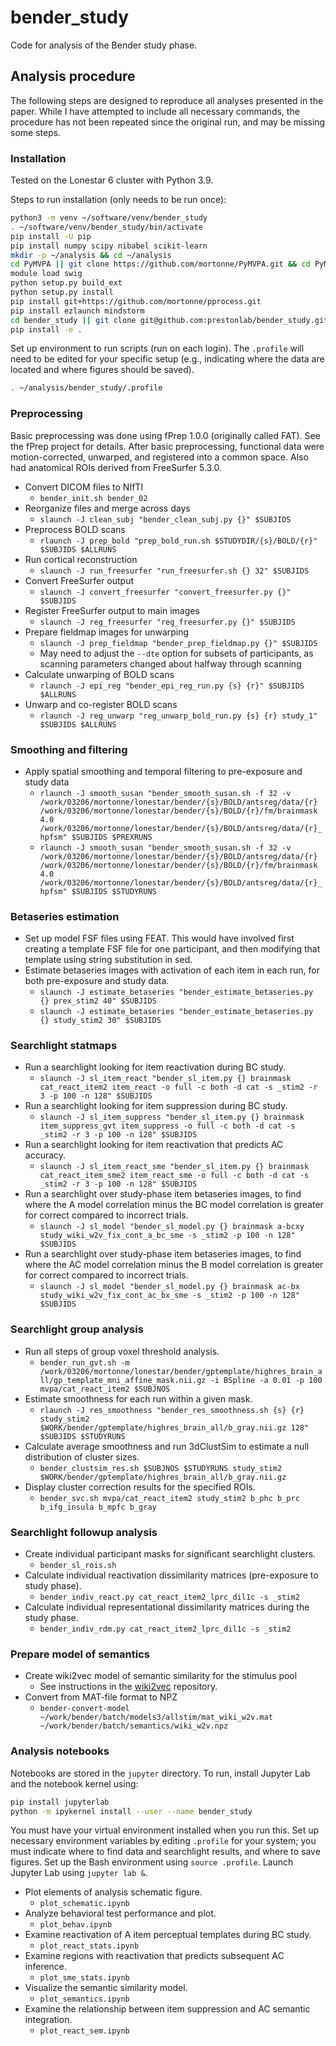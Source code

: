 # bender_study
Code for analysis of the Bender study phase.

## Analysis procedure

The following steps are designed to reproduce all analyses presented in the paper. 
While I have attempted to include all necessary commands, the procedure has not been repeated since the original run, and may be missing some steps. 

### Installation

Tested on the Lonestar 6 cluster with Python 3.9.

Steps to run installation (only needs to be run once):

```bash
python3 -m venv ~/software/venv/bender_study
. ~/software/venv/bender_study/bin/activate
pip install -U pip
pip install numpy scipy nibabel scikit-learn
mkdir -p ~/analysis && cd ~/analysis
cd PyMVPA || git clone https://github.com/mortonne/PyMVPA.git && cd PyMVPA
module load swig
python setup.py build_ext
python setup.py install
pip install git+https://github.com/mortonne/pprocess.git
pip install ezlaunch mindstorm
cd bender_study || git clone git@github.com:prestonlab/bender_study.git && cd bender_study
pip install -e .
```

Set up environment to run scripts (run on each login). The `.profile` will need to be edited for your specific setup (e.g., indicating where the data are located and where figures should be saved).

```bash
. ~/analysis/bender_study/.profile
```

### Preprocessing

Basic preprocessing was done using fPrep 1.0.0 (originally called FAT). See the fPrep project for details. After basic preprocessing, functional data were motion-corrected, unwarped, and registered into a common space. Also had anatomical ROIs derived from FreeSurfer 5.3.0.

* Convert DICOM files to NIfTI
  * `bender_init.sh bender_02`
* Reorganize files and merge across days
  * `slaunch -J clean_subj "bender_clean_subj.py {}" $SUBJIDS`
* Preprocess BOLD scans
  * `rlaunch -J prep_bold "prep_bold_run.sh $STUDYDIR/{s}/BOLD/{r}" $SUBJIDS $ALLRUNS` 
* Run cortical reconstruction
  * `slaunch -J run_freesurfer "run_freesurfer.sh {} 32" $SUBJIDS` 
* Convert FreeSurfer output
  * `slaunch -J convert_freesurfer "convert_freesurfer.py {}" $SUBJIDS`
* Register FreeSurfer output to main images
  * `slaunch -J reg_freesurfer "reg_freesurfer.py {}" $SUBJIDS`
* Prepare fieldmap images for unwarping
  * `slaunch -J prep_fieldmap "bender_prep_fieldmap.py {}" $SUBJIDS`
  * May need to adjust the `--dte` option for subsets of participants, as scanning parameters changed about halfway through scanning
* Calculate unwarping of BOLD scans
  * `rlaunch -J epi_reg "bender_epi_reg_run.py {s} {r}" $SUBJIDS $ALLRUNS` 
* Unwarp and co-register BOLD scans
  * `rlaunch -J reg_unwarp "reg_unwarp_bold_run.py {s} {r} study_1" $SUBJIDS $ALLRUNS` 
  
### Smoothing and filtering

* Apply spatial smoothing and temporal filtering to pre-exposure and study data
  * `rlaunch -J smooth_susan "bender_smooth_susan.sh -f 32 -v /work/03206/mortonne/lonestar/bender/{s}/BOLD/antsreg/data/{r} /work/03206/mortonne/lonestar/bender/{s}/BOLD/{r}/fm/brainmask 4.0 /work/03206/mortonne/lonestar/bender/{s}/BOLD/antsreg/data/{r}_hpfsm" $SUBJIDS $PREXRUNS`
  * `rlaunch -J smooth_susan "bender_smooth_susan.sh -f 32 -v /work/03206/mortonne/lonestar/bender/{s}/BOLD/antsreg/data/{r} /work/03206/mortonne/lonestar/bender/{s}/BOLD/{r}/fm/brainmask 4.0 /work/03206/mortonne/lonestar/bender/{s}/BOLD/antsreg/data/{r}_hpfsm" $SUBJIDS $STUDYRUNS`

### Betaseries estimation

* Set up model FSF files using FEAT. This would have involved first creating a template FSF file for one participant, and then modifying that template using string substitution in sed.
* Estimate betaseries images with activation of each item in each run, for both pre-exposure and study data.
  * `slaunch -J estimate_betaseries "bender_estimate_betaseries.py {} prex_stim2 40" $SUBJIDS`
  * `slaunch -J estimate_betaseries "bender_estimate_betaseries.py {} study_stim2 30" $SUBJIDS`

### Searchlight statmaps
* Run a searchlight looking for item reactivation during BC study. 
  * `slaunch -J sl_item_react "bender_sl_item.py {} brainmask cat_react_item2 item_react -o full -c both -d cat -s _stim2 -r 3 -p 100 -n 128" $SUBJIDS`
* Run a searchlight looking for item suppression during BC study. 
  * `slaunch -J sl_item_suppress "bender_sl_item.py {} brainmask item_suppress_gvt item_suppress -o full -c both -d cat -s _stim2 -r 3 -p 100 -n 128" $SUBJIDS`
* Run a searchlight looking for item reactivation that predicts AC accuracy.
  * `slaunch -J sl_item_react_sme "bender_sl_item.py {} brainmask cat_react_item_sme2 item_react_sme -o full -c both -d cat -s _stim2 -r 3 -p 100 -n 128" $SUBJIDS`
* Run a searchlight over study-phase item betaseries images, to find where the A model correlation minus the BC model correlation is greater for correct compared to incorrect trials. 
  * `slaunch -J sl_model "bender_sl_model.py {} brainmask a-bcxy study_wiki_w2v_fix_cont_a_bc_sme -s _stim2 -p 100 -n 128" $SUBJIDS`
* Run a searchlight over study-phase item betaseries images, to find where the AC model correlation minus the B model correlation is greater for correct compared to incorrect trials.
  * `slaunch -J sl_model "bender_sl_model.py {} brainmask ac-bx study_wiki_w2v_fix_cont_ac_bx_sme -s _stim2 -p 100 -n 128" $SUBJIDS`

### Searchlight group analysis

* Run all steps of group voxel threshold analysis.
  * `bender_run_gvt.sh -m /work/03206/mortonne/lonestar/bender/gptemplate/highres_brain_all/gp_template_mni_affine_mask.nii.gz -i BSpline -a 0.01 -p 100 mvpa/cat_react_item2 $SUBJNOS`
* Estimate smoothness for each run within a given mask.
  * `rlaunch -J res_smoothness "bender_res_smoothness.sh {s} {r} study_stim2 $WORK/bender/gptemplate/highres_brain_all/b_gray.nii.gz 128" $SUBJIDS $STUDYRUNS`
* Calculate average smoothness and run 3dClustSim to estimate a null distribution of cluster sizes. 
  * `bender_clustsim_res.sh $SUBJNOS $STUDYRUNS study_stim2 $WORK/bender/gptemplate/highres_brain_all/b_gray.nii.gz`
* Display cluster correction results for the specified ROIs. 
  * `bender_svc.sh mvpa/cat_react_item2 study_stim2 b_phc b_prc b_ifg_insula b_mpfc b_gray`

### Searchlight followup analysis

* Create individual participant masks for significant searchlight clusters.
  * `bender_sl_rois.sh`
* Calculate individual reactivation dissimilarity matrices (pre-exposure to study phase).
  * `bender_indiv_react.py cat_react_item2_lprc_dil1c -s _stim2`
* Calculate individual representational dissimilarity matrices during the study phase.
  * `bender_indiv_rdm.py cat_react_item2_lprc_dil1c -s _stim2`

### Prepare model of semantics

* Create wiki2vec model of semantic similarity for the stimulus pool
  * See instructions in the [wiki2vec](https://github.com/prestonlab/wiki2vec) repository. 
* Convert from MAT-file format to NPZ
  * `bender-convert-model ~/work/bender/batch/models3/allstim/mat_wiki_w2v.mat ~/work/bender/batch/semantics/wiki_w2v.npz` 

### Analysis notebooks

Notebooks are stored in the `jupyter` directory. To run, install Jupyter Lab and the notebook kernel using: 

```bash
pip install jupyterlab
python -m ipykernel install --user --name bender_study
```

You must have your virtual environment installed when you run this. 
Set up necessary environment variables by editing `.profile` for your system; you must indicate where to find data and searchlight results, and where to save figures.
Set up the Bash environment using `source .profile`.
Launch Jupyter Lab using `jupyter lab &`.

* Plot elements of analysis schematic figure.
  * `plot_schematic.ipynb` 
* Analyze behavioral test performance and plot.
  * `plot_behav.ipynb`
* Examine reactivation of A item perceptual templates during BC study.
  * `plot_react_stats.ipynb`
* Examine regions with reactivation that predicts subsequent AC inference.
  * `plot_sme_stats.ipynb`
* Visualize the semantic similarity model.
  * `plot_semantics.ipynb` 
* Examine the relationship between item suppression and AC semantic integration.
  * `plot_react_sem.ipynb`
